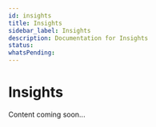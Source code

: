 ```yaml
---
id: insights
title: Insights
sidebar_label: Insights
description: Documentation for Insights
status: 
whatsPending: 
---
```


# Insights

Content coming soon...

